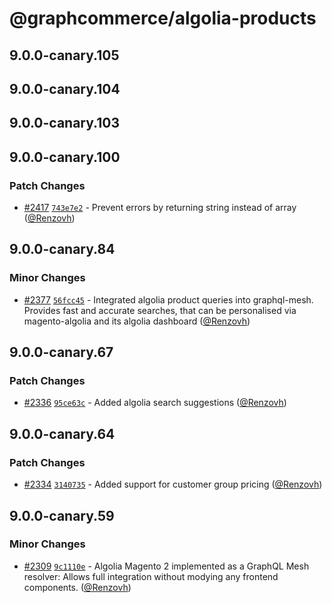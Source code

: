 # @graphcommerce/algolia-products

## 9.0.0-canary.105

## 9.0.0-canary.104

## 9.0.0-canary.103

## 9.0.0-canary.100

### Patch Changes

- [#2417](https://github.com/graphcommerce-org/graphcommerce/pull/2417) [`743e7e2`](https://github.com/graphcommerce-org/graphcommerce/commit/743e7e275c8f0bfe32a5240c08eed92120085cc0) - Prevent errors by returning string instead of array ([@Renzovh](https://github.com/Renzovh))

## 9.0.0-canary.84

### Minor Changes

- [#2377](https://github.com/graphcommerce-org/graphcommerce/pull/2377) [`56fcc45`](https://github.com/graphcommerce-org/graphcommerce/commit/56fcc45b60e43574c64fcdd7b02f8062d677e250) - Integrated algolia product queries into graphql-mesh. Provides fast and accurate searches, that can be personalised via magento-algolia and its algolia dashboard ([@Renzovh](https://github.com/Renzovh))

## 9.0.0-canary.67

### Patch Changes

- [#2336](https://github.com/graphcommerce-org/graphcommerce/pull/2336) [`95ce63c`](https://github.com/graphcommerce-org/graphcommerce/commit/95ce63cd32463835239ba959734cdaf1aa7f3f7b) - Added algolia search suggestions ([@Renzovh](https://github.com/Renzovh))

## 9.0.0-canary.64

### Patch Changes

- [#2334](https://github.com/graphcommerce-org/graphcommerce/pull/2334) [`3140735`](https://github.com/graphcommerce-org/graphcommerce/commit/3140735a8a49f8bebcbfde4e581515884446e05d) - Added support for customer group pricing ([@Renzovh](https://github.com/Renzovh))

## 9.0.0-canary.59

### Minor Changes

- [#2309](https://github.com/graphcommerce-org/graphcommerce/pull/2309) [`9c1110e`](https://github.com/graphcommerce-org/graphcommerce/commit/9c1110ed018139dec7e7183f783208c158ee7ead) - Algolia Magento 2 implemented as a GraphQL Mesh resolver: Allows full integration without modying any frontend components. ([@Renzovh](https://github.com/Renzovh))
